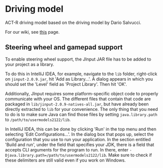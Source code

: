 # Driving model
ACT-R driving model based on the driving model by Dario Salvucci.

For our wiki, see [this](docs/index.md) page.

## Steering wheel and gamepad support
To enable steering wheel support, the JInput JAR file has to be added to your project as a library. 

To do this in IntelliJ IDEA, for example, navigate to the `lib` folder, right-click on `jinput-2.0.9.jar`, hit 'Add as Library...'. A dialog appears in which you should set the 'Level' field as 'Project Library'. Then hit 'OK'.

Additionally, JInput requires some platform-specific object code to properly communicate with your OS. The different files that contain that code are packaged in `lib/jinput-2.0.9-natives-all.jar`, but have already been directly extracted to `lib` for your convenience. The only thing that you need to do is to make sure Java can find those files by setting `java.library.path` to `/path/to/usermodels2122/lib`. 

In IntelliJ IDEA, this can be done by clicking 'Run' in the top menu and then selecting 'Edit Configurations...'. In the dialog box that pops up, select the configuration that you use to run your application. In the section entitled 'Build and run', under the field that specifies your JDK, there is a field that accepts CLI arguments for the program to run. In there, enter `-Djava.library.path=/path/to/usermodels2122/lib`. Make sure to check if these delimiters are still valid even if you work on Windows.
